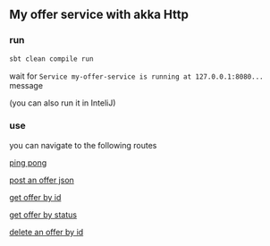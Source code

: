 ## My offer service with akka Http

### run

```bash
sbt clean compile run
```

wait for `Service my-offer-service is running at 127.0.0.1:8080...` message 

(you can also run it in InteliJ)

### use

you can navigate to the following routes

[ping pong](http://127.0.0.1:8080/api/v1/ping)

[post an offer json](http://127.0.0.1:8080/api/v1/offers)

[get offer by id](http://127.0.0.1:8080/api/v1/offer_by_id/2)

[get offer by status](http://127.0.0.1:8080/api/v1/offers_by_status/active)

[delete an offer by id](http://127.0.0.1:8080/api/v1/offer/delete/2)
